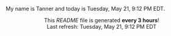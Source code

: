 My name is Tanner and today is Tuesday, May 21, 9:12 PM EDT.

<p align="center">This <i>README</i> file is generated <b>every 3 hours</b>!</br>Last refresh: Tuesday, May 21, 9:12 PM EDT<br /></p>
